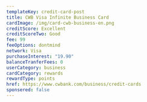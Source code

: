 ```yaml
---
templateKey: credit-card-post
title: CWB Visa Infinite Business Card
cardImage: /img/card-cwb-business-en.png
creditScore: Excellent
creditScoreTwo: Good
fee: 99
feeOptions: dontmind
network: Visa
purchaseInterest: "19.90"
balanceTranferFees: 0
userCategory: business
cardCategory: rewards
rewardType: points
href: https://www.cwbank.com/business/credit-cards
sponsered: false
---
```

